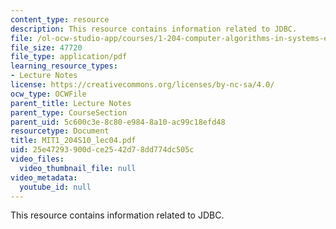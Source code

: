 ```yaml
---
content_type: resource
description: This resource contains information related to JDBC.
file: /ol-ocw-studio-app/courses/1-204-computer-algorithms-in-systems-engineering-spring-2010/25e47293900dce2542d78dd774dc505c_MIT1_204S10_lec04.pdf
file_size: 47720
file_type: application/pdf
learning_resource_types:
- Lecture Notes
license: https://creativecommons.org/licenses/by-nc-sa/4.0/
ocw_type: OCWFile
parent_title: Lecture Notes
parent_type: CourseSection
parent_uid: 5c600c3e-8c80-e984-8a10-ac99c18efd48
resourcetype: Document
title: MIT1_204S10_lec04.pdf
uid: 25e47293-900d-ce25-42d7-8dd774dc505c
video_files:
  video_thumbnail_file: null
video_metadata:
  youtube_id: null
---
```

This resource contains information related to JDBC.